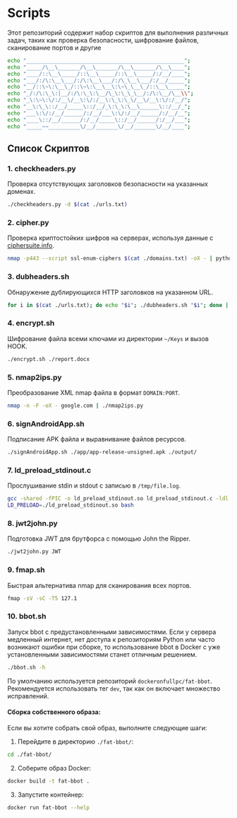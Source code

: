# Scripts

Этот репозиторий содержит набор скриптов для выполнения различных задач, таких как проверка безопасности, шифрование файлов, сканирование портов и другие

```bash
echo "__________________________________________________";
echo "_____/\__\_______/\__\_______/\__\_______/\__\____";
echo "____/::\__\_____/::\__\_____/::\__\_____/:/__/____";
echo "___/:/\:\__\___/:/\:\__\___/:/\_\__\___/:/__/_____";
echo "__/::\~\:\__\_/::\~\:\__\__\:\~\_\__\_/::\__\_____";
echo "_/:/\:\_\:|__/:/\:\_\:\__/\_\:\_\_\__/:/\:\__/\__\\";
echo "_\:\~\:\/:/__\/__\:\/:/__\:\_\:\_\/__\/__\:\/:/__/";
echo "__\:\_\::/__/_____\::/__/_\:\_\:\__\______\::/__/_";
echo "___\:\/:/__/______/:/__/___\:\/:/__/______/:/__/__";
echo "____\::/__/______/:/__/_____\::/__/______/:/__/___";
echo "_____~~__________\/__/_______\/__/_______\/__/____";
```

## Список Скриптов

### 1. checkheaders.py

Проверка отсутствующих заголовков безопасности на указанных доменах.

```bash
./checkheaders.py -d $(cat ./urls.txt)
```

### 2. cipher.py

Проверка криптостойких шифров на серверах, используя данные с [ciphersuite.info](https://ciphersuite.info).

```bash
nmap -p443 --script ssl-enum-ciphers $(cat ./domains.txt) -oX - | python ciphers.py
```

### 3. dubheaders.sh

Обнаружение дублирующихся HTTP заголовков на указанном URL.

```bash
for i in $(cat ./urls.txt); do echo "$i"; ./dubheaders.sh "$i"; done | tee -a dubheaders.txt
```

### 4. encrypt.sh

Шифрование файла всеми ключами из директории `~/Keys` и вызов HOOK.

```bash
./encrypt.sh ./report.docx
```

### 5. nmap2ips.py

Преобразование XML nmap файла в формат `DOMAIN:PORT`.

```bash
nmap -n -F -oX - google.com | ./nmap2ips.py
```

### 6. signAndroidApp.sh

Подписание APK файла и выравнивание файлов ресурсов.

```bash
./signAndroidApp.sh ./app/app-release-unsigned.apk ./output/
```

### 7. ld_preload_stdinout.c

Прослушивание stdin и stdout с записью в `/tmp/file.log`.

```bash
gcc -shared -fPIC -o ld_preload_stdinout.so ld_preload_stdinout.c -ldl
LD_PRELOAD=./ld_preload_stdinout.so bash
```

### 8. jwt2john.py

Подготовка JWT для брутфорса с помощью John the Ripper.

```bash
./jwt2john.py JWT
```

### 9. fmap.sh

Быстрая альтернатива nmap для сканирования всех портов.

```bash
fmap -sV -sC -T5 127.1
```

### 10. bbot.sh

Запуск bbot с предустановленными зависимостями. Если у сервера медленный интернет, нет доступа к репозиториям Python или часто возникают ошибки при сборке, то использование bbot в Docker с уже установленными зависимостями станет отличным решением.

```bash
./bbot.sh -h
```

По умолчанию используется репозиторий `dockeronfullpc/fat-bbot`. Рекомендуется использовать тег `dev`, так как он включает множество исправлений.

#### Сборка собственного образа:

Если вы хотите собрать свой образ, выполните следующие шаги:

1. Перейдите в директорию `./fat-bbot/`:

```bash
cd ./fat-bbot/
```

2. Соберите образ Docker:

```bash
docker build -t fat-bbot .
```

3. Запустите контейнер:

```bash
docker run fat-bbot --help
```
